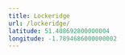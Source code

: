```yaml
---
title: Lockeridge
url: /lockeridge/
latitude: 51.408692800000004
longitude: -1.7894686000000002
---
```

